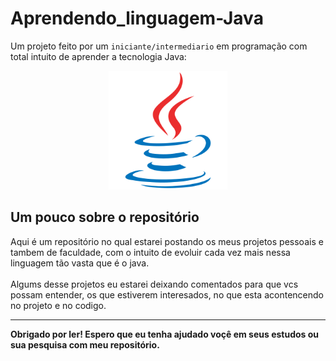# Aprendendo_linguagem-Java

Um projeto feito por um `iniciante/intermediario` em programação com total intuito de aprender a tecnologia Java:

<div align="center" style="display: inline_block">
<img  alt="java" width="190" src="https://raw.githubusercontent.com/devicons/devicon/master/icons/java/java-original.svg">
</div>

## Um pouco sobre o repositório

Aqui é um repositório no qual estarei postando os meus projetos pessoais e tambem de faculdade,
com o intuito de evoluir cada vez mais nessa linguagem tão vasta que é o java. 
<br><br>
Algums desse projetos eu estarei 
deixando comentados para que vcs possam entender, os que estiverem interesados, no que esta acontencendo no projeto e no codigo.
<br>

---

**Obrigado por ler! Espero que eu tenha ajudado voçê em seus estudos ou sua pesquisa com meu repositório.**
